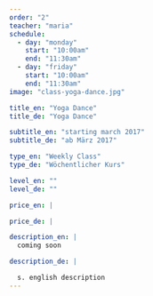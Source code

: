 ```yaml
---
order: "2"
teacher: "maria"
schedule:
  - day: "monday"
    start: "10:00am"
    end: "11:30am"
  - day: "friday"
    start: "10:00am"
    end: "11:30am"
image: "class-yoga-dance.jpg"

title_en: "Yoga Dance"
title_de: "Yoga Dance"

subtitle_en: "starting march 2017"
subtitle_de: "ab März 2017"

type_en: "Weekly Class"
type_de: "Wöchentlicher Kurs"

level_en: ""
level_de: ""

price_en: |

price_de: |

description_en: |
  coming soon

description_de: |

  s. english description
---
```

